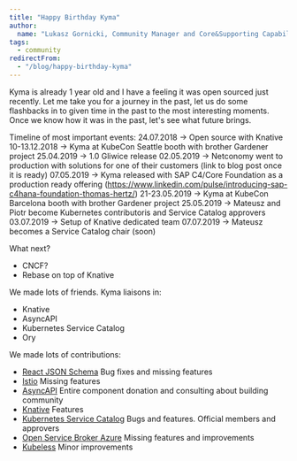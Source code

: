 ```yaml
---
title: "Happy Birthday Kyma"
author:
  name: "Lukasz Gornicki, Community Manager and Core&Supporting Capability Owner"
tags: 
  - community
redirectFrom:
  - "/blog/happy-birthday-kyma"
---
```


Kyma is already 1 year old and I have a feeling it was open sourced just recently. Let me take you for a journey in the past, let us do some flashbacks in to given time in the past to the most interesting moments. Once we know how it was in the past, let's see what future brings.

<!-- overview -->

Timeline of most important events:
24.07.2018 -> Open source with Knative
10-13.12.2018 -> Kyma at KubeCon Seattle booth with brother Gardener project
25.04.2019 -> 1.0 Gliwice release
02.05.2019 -> Netconomy went to production with solutions for one of their customers (link to blog post once it is ready)
07.05.2019 -> Kyma released with SAP C4/Core Foundation as a production ready offering (https://www.linkedin.com/pulse/introducing-sap-c4hana-foundation-thomas-hertz/)
21-23.05.2019 -> Kyma at KubeCon Barcelona booth with brother Gardener project
25.05.2019 -> Mateusz and Piotr become Kubernetes contributoris and Service Catalog approvers
03.07.2019 -> Setup of Knative dedicated team
07.07.2019 -> Mateusz becomes a Service Catalog chair (soon)

What next?
- CNCF?
- Rebase on top of Knative

We made lots of friends. Kyma liaisons in:
- Knative
- AsyncAPI
- Kubernetes Service Catalog
- Ory

We made lots of contributions:
- [React JSON Schema](https://github.com/mozilla-services/react-jsonschema-form)	Bug fixes and missing features
- [Istio](https://github.com/istio/istio)	Missing features
- [AsyncAPI](https://github.com/asyncapi/asyncapi-react)	Entire component donation and consulting about building community
- [Knative](https://github.com/knative/eventing)	Features
- [Kubernetes Service Catalog](https://github.com/kubernetes-sigs/service-catalog)	Bugs and features. Official members and approvers
- [Open Service Broker Azure](https://github.com/Azure/open-service-broker-azure)	Missing features and improvements
- [Kubeless](https://github.com/kubeless/kubeless)	Minor improvements
